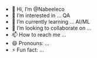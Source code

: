 - 👋 Hi, I’m @Nabeeleco
- 👀 I’m interested in ... QA 
- 🌱 I’m currently learning ... AI/ML
- 💞️ I’m looking to collaborate on ...
- 📫 How to reach me ...
- 😄 Pronouns: ...
- ⚡ Fun fact: ...

<!---
Nabeeleco/Nabeeleco is a ✨ special ✨ repository because its `README.md` (this file) appears on your GitHub profile.
You can click the Preview link to take a look at your changes.
--->
